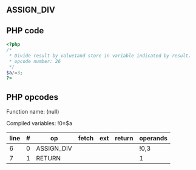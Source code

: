 ASSIGN\_DIV
-----------

PHP code
--------

``` php
<?php
/*
 * Divide result by value1and store in variable indicated by result.
 * opcode number: 26
 */
$a/=3;
?>
```

PHP opcodes
-----------

Function name: (null)

Compiled variables: !0=$a

| line | \#  | op          | fetch | ext | return | operands |
|------|-----|-------------|-------|-----|--------|----------|
| 6    | 0   | ASSIGN\_DIV |       |     |        | !0,3     |
| 7    | 1   | RETURN      |       |     |        | 1        |
